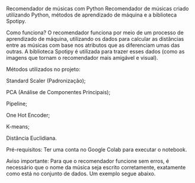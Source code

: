 Recomendador de músicas com Python
Recomendador de músicas criado utilizando Python, métodos de aprendizado de máquina e a biblioteca Spotipy.

Como funciona?
O recomendador funciona por meio de um processo de aprendizado de máquina, utilizando os dados para calcular as distâncias entre as músicas com base nos atributos que as diferenciam umas das outras. A biblioteca Spotipy é utilizada para trazer esses dados (como as imagens que tornam o recomendador mais amigável e visual).

Métodos utilizados no projeto:

Standard Scaler (Padronização);

PCA (Análise de Componentes Principais);

Pipeline;

One Hot Encoder;

K-means;

Distância Euclidiana.

Pré-requisitos:
Ter uma conta no Google Colab para executar o notebook.

Aviso importante:
Para que o recomendador funcione sem erros, é necessário que o nome da música seja escrito corretamente, exatamente como está no conjunto de dados. Um exemplo segue abaixo.

